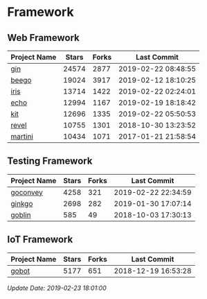 # Framework

## Web Framework

| Project Name | Stars | Forks | Last Commit |
| ------------ | ----- | ----- | ----------- |
| [gin](https://github.com/gin-gonic/gin) | 24574 | 2877 | 2019-02-22 08:48:55 |
| [beego](https://github.com/astaxie/beego) | 19024 | 3917 | 2019-02-12 18:10:25 |
| [iris](https://github.com/kataras/iris) | 13714 | 1422 | 2019-02-22 02:24:01 |
| [echo](https://github.com/labstack/echo) | 12994 | 1167 | 2019-02-19 18:18:42 |
| [kit](https://github.com/go-kit/kit) | 12696 | 1335 | 2019-02-22 05:50:53 |
| [revel](https://github.com/revel/revel) | 10755 | 1301 | 2018-10-30 13:23:52 |
| [martini](https://github.com/go-martini/martini) | 10434 | 1071 | 2017-01-21 21:58:54 |

## Testing Framework

| Project Name | Stars | Forks | Last Commit |
| ------------ | ----- | ----- | ----------- |
| [goconvey](https://github.com/smartystreets/goconvey) | 4258 | 321 | 2019-02-22 22:34:59 |
| [ginkgo](https://github.com/onsi/ginkgo) | 2698 | 282 | 2019-01-30 17:07:14 |
| [goblin](https://github.com/franela/goblin) | 585 | 49 | 2018-10-03 17:30:13 |

## IoT Framework

| Project Name | Stars | Forks | Last Commit |
| ------------ | ----- | ----- | ----------- |
| [gobot](https://github.com/hybridgroup/gobot) | 5177 | 651 | 2018-12-19 16:53:28 |

*Update Date: 2019-02-23 18:01:00*